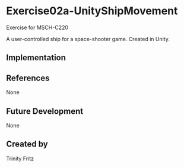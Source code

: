 # Exercise02a-UnityShipMovement
Exercise for MSCH-C220

A user-controlled ship for a space-shooter game. Created in Unity.

## Implementation

## References
None

## Future Development
None

## Created by
Trinity Fritz
